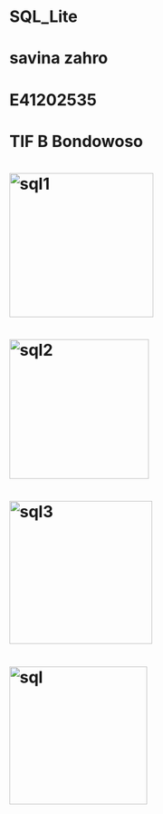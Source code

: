 # SQL_Lite
# savina zahro
# E41202535
# TIF B Bondowoso
# <img width="254" alt="sql1" src="https://user-images.githubusercontent.com/75110806/138564819-cf0dbdf1-680d-4ae7-9744-dcb9051e1ad3.png">
# <img width="246" alt="sql2" src="https://user-images.githubusercontent.com/75110806/138564821-1165731b-fef0-4c37-85db-1ebfae545d84.png">
# <img width="252" alt="sql3" src="https://user-images.githubusercontent.com/75110806/138564822-1a7687fd-0ed2-483b-b4f2-2cb2a9eaf1fd.png">
# <img width="243" alt="sql" src="https://user-images.githubusercontent.com/75110806/138564823-6f5a306e-20a1-494a-a828-5ea487f1f8d8.png">
